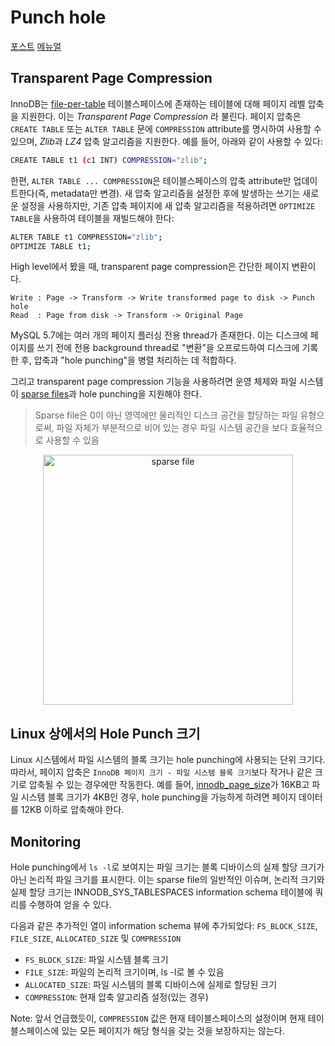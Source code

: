 # Punch hole

[포스트](https://mysqlserverteam.com/innodb-transparent-page-compression/)
[메뉴얼](https://dev.mysql.com/doc/refman/5.7/en/innodb-page-compression.html)

## Transparent Page Compression

InnoDB는 [file-per-table](https://dev.mysql.com/doc/refman/8.0/en/glossary.html#glos_file_per_table) 테이블스페이스에 존재하는 테이블에 대해 페이지 레벨 압축을 지원한다. 이는 *Transparent Page Compression* 라 불린다. 페이지 압축은 `CREATE TABLE` 또는 `ALTER TABLE` 문에 `COMPRESSION` attribute를 명시하여 사용할 수 있으며, *Zlib*과 *LZ4* 압축 알고리즘을 지원한다. 예를 들어, 아래와 같이 사용할 수 있다:

```bash
CREATE TABLE t1 (c1 INT) COMPRESSION="zlib";
```

한편, `ALTER TABLE ... COMPRESSION`은 테이블스페이스의 압축 attribute만 업데이트한다(즉, metadata만 변경). 새 압축 알고리즘을 설정한 후에 발생하는 쓰기는 새로운 설정을 사용하지만, 기존 압축 페이지에 새 압축 알고리즘을 적용하려면 `OPTIMIZE TABLE`을 사용하여 테이블을 재빌드해야 한다:

```bash
ALTER TABLE t1 COMPRESSION="zlib";
OPTIMIZE TABLE t1;
```

High level에서 봤을 때, transparent page compression은 간단한 페이지 변환이다.

```
Write : Page -> Transform -> Write transformed page to disk -> Punch hole
Read  : Page from disk -> Transform -> Original Page
```

MySQL 5.7에는 여러 개의 페이지 플러싱 전용 thread가 존재한다. 이는 디스크에 페이지를 쓰기 전에 전용 background thread로 "변환"을 오프로드하여 디스크에 기록한 후, 압축과 "hole punching"을 병렬 처리하는 데 적합하다.

그리고 transparent page compression 기능을 사용하려면 운영 체제와 파일 시스템이 [sparse files](https://en.wikipedia.org/wiki/Sparse_file)과 hole punching을 지원해야 한다.

> Sparse file은 0이 아닌 영역에만 물리적인 디스크 공간을 할당하는 파일 유형으로써, 파일 자체가 부분적으로 비어 있는 경우 파일 시스템 공간을 보다 효율적으로 사용할 수 있음

<p align="center">
<img src="https://upload.wikimedia.org/wikipedia/commons/thumb/9/9f/Sparse_file_%28en%29.svg/1024px-Sparse_file_%28en%29.svg.png" alt="sparse file" width="400" />
</p>

## Linux 상에서의 Hole Punch 크기

Linux 시스템에서 파일 시스템의 블록 크기는 hole punching에 사용되는 단위 크기다. 따라서, 페이지 압축은 `InnoDB 페이지 크기 - 파일 시스템 블록 크기`보다 작거나 같은 크기로 압축될 수 있는 경우에만 작동한다. 예를 들어, [innodb_page_size](https://dev.mysql.com/doc/refman/5.7/en/innodb-parameters.html#sysvar_innodb_page_size)가 16KB고 파일 시스템 블록 크기가 4KB인 경우, hole punching을 가능하게 하려면 페이지 데이터를 12KB 이하로 압축해야 한다.

## Monitoring

Hole punching에서 `ls -l`로 보여지는 파일 크기는 블록 디바이스의 실제 할당 크기가 아닌 논리적 파일 크기를 표시한다. 이는 sparse file의 일반적인 이슈며, 논리적 크기와 실제 할당 크기는 INNODB_SYS_TABLESPACES information schema 테이블에 쿼리를 수행하여 얻을 수 있다.

다음과 같은 추가적인 열이 information schema 뷰에 추가되었다: `FS_BLOCK_SIZE`, `FILE_SIZE`, `ALLOCATED_SIZE` 및 `COMPRESSION`

- `FS_BLOCK_SIZE`: 파일 시스템 블록 크기
- `FILE_SIZE`: 파일의 논리적 크기이며, ls -l로 볼 수 있음
- `ALLOCATED_SIZE`: 파일 시스템의 블록 디바이스에 실제로 할당된 크기
- `COMPRESSION`: 현재 압축 알고리즘 설정(있는 경우)

Note: 앞서 언급했듯이, `COMPRESSION` 값은 현재 테이블스페이스의 설정이며 현재 테이블스페이스에 있는 모든 페이지가 해당 형식을 갖는 것을 보장하지는 않는다.
